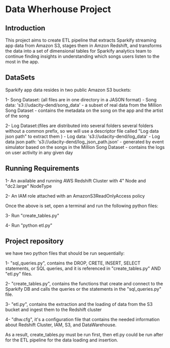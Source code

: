 
# Data Wherhouse Project

## Introduction 
This project aims to create ETL pipeline that extracts Sparkify streaming app data from Amazon S3, stages them in Amzon Redshift, and transforms the data into a set of dimensional tables for Sparkify analytics team to continue finding insights in understanding which songs users listen to the most in the app.


## DataSets   
Sparkify app data resides in two public Amazon S3 buckets:

1- Song Dataset: (all files are in one directory in a JASON format)
    - Song data: 's3://udacity-dend/song_data'
    - a subset of real data from the Million Song Dataset 
    - contains the metadata on the song on the app and the artist of the song 
    
    

2- Log Dataset:(files are distributed  into several folders several folders without a common prefix, so we will use a descriptor file called "Log data json path" to extract them )
    - Log data: 's3://udacity-dend/log_data'
    - Log data json path: 's3://udacity-dend/log_json_path.json'
    - generated by event simulator based on the songs in the Million Song Dataset 
    - contains the logs on user activity in any given day   


## Running Requirements    

1- An available and running  AWS Redshift Cluster with 4" Node and "dc2.large" NodeType

2- An IAM role attached with an AmazonS3ReadOnlyAccess policy

Once the above is set, open a terminal and run the following python files: 


3- Run "create_tables.py"

4- Run "python etl.py"



## Project repository
we have two python files that should be run sequentially:

1- "sql_queries.py", contains the DROP, CRETE, INSERT, SELECT statements, or SQL queries, and it is referenced in "create_tables.py" AND "etl.py" files.

2- "create_tables.py", contains the functions that create and connect to the Sparkify DB and calls the queries or the statements in the "sql_queries.py" file.
    
3- "etl.py", contains the extraction and the loading of data from the S3 bucket and ingest them to the Redshift cluster

4- "dhw.cfg", it's a configuration file that contains the needed information about Redshift Cluster, IAM, S3, and DataWarehouse. 

As a result, create_tables.py must be run first, then etl.py could be run after for the ETL pipeline for the data loading and insertion.  
